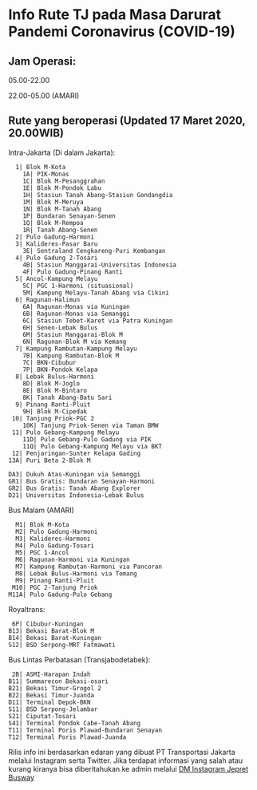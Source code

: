 # Info Rute TJ pada Masa Darurat Pandemi Coronavirus (COVID-19)

## Jam Operasi:
05.00-22.00

22.00-05.00 (AMARI)
  
  
## Rute yang beroperasi (Updated 17 Maret 2020, 20.00WIB)
Intra-Jakarta (Di dalam Jakarta):

	  1| Blok M-Kota
	 	1A| PIK-Monas
		1C| Blok M-Pesanggrahan
		1E| Blok M-Pondok Labu
		1H| Stasiun Tanah Abang-Stasiun Gondangdia
		1M| Blok M-Meruya
		1N| Blok M-Tanah Abang
		1P| Bundaran Senayan-Senen
		1Q| Blok M-Rempoa
		1R| Tanah Abang-Senen
	  2| Pulo Gadung-Harmoni
	  3| Kalideres-Pasar Baru
	 	3E| Sentraland Cengkareng-Puri Kembangan
	  4| Pulo Gadung 2-Tosari
	 	4B| Stasiun Manggarai-Universitas Indonesia
		4F| Pulo Gadung-Pinang Ranti
	  5| Ancol-Kampung Melayu
	 	5C| PGC 1-Harmoni (situasional)
	 	5M| Kampung Melayu-Tanah Abang via Cikini
	  6| Ragunan-Halimun
	 	6A| Ragunan-Monas via Kuningan
		6B| Ragunan-Monas via Semanggi
		6C| Stasiun Tebet-Karet via Patra Kuningan
		6H| Senen-Lebak Bulus
		6M| Stasiun Manggarai-Blok M
		6N| Ragunan-Blok M via Kemang
	  7| Kampung Rambutan-Kampung Melayu
	 	7B| Kampung Rambutan-Blok M
		7C| BKN-Cibubur		
	 	7P| BKN-Pondok Kelapa
	  8| Lebak Bulus-Harmoni
	 	8D| Blok M-Joglo
		8E| Blok M-Bintaro
		8K| Tanah Abang-Batu Sari
	  9| Pinang Ranti-Pluit
	 	9H| Blok M-Cipedak
	 10| Tanjung Priok-PGC 2
		10K| Tanjung Priok-Senen via Taman BMW
	 11| Pulo Gebang-Kampung Melayu
		11D| Pulo Gebang-Pulo Gadung via PIK
		11Q| Pulo Gebang-Kampung Melayu via BKT
	 12| Penjaringan-Sunter Kelapa Gading
	13A| Puri Beta 2-Blok M
	
	DA3| Dukuh Atas-Kuningan via Semanggi
	GR1| Bus Gratis: Bundaran Senayan-Harmoni
	GR2| Bus Gratis: Tanah Abang Explorer
	D21| Universitas Indonesia-Lebak Bulus
	
Bus Malam (AMARI)
	
	  M1| Blok M-Kota
	  M2| Pulo Gadung-Harmoni
	  M3| Kalideres-Harmoni
	  M4| Pulo Gadung-Tosari
	  M5| PGC 1-Ancol
	  M6| Ragunan-Harmoni via Kuningan
	  M7| Kampung Rambutan-Harmoni via Pancoran
	  M8| Lebak Bulus-Harmoni via Tomang
	  M9| Pinang Ranti-Pluit
	 M10| PGC 2-Tanjung Priok
	M11A| Pulo Gadung-Pulo Gebang
	
Royaltrans:

	 6P| Cibubur-Kuningan
	B13| Bekasi Barat-Blok M
	B14| Bekasi Barat-Kuningan
	S12| BSD Serpong-MRT Fatmawati
	
Bus Lintas Perbatasan (Transjabodetabek):

	 2B| ASMI-Harapan Indah
	B11| Summarecon Bekasi-osari
	B21| Bekasi Timur-Grogol 2
	B22| Bekasi Timur-Juanda
	D11| Terminal Depok-BKN
	S11| BSD Serpong-Jelambar
	S21| Ciputat-Tosari
	S41| Terminal Pondok Cabe-Tanah Abang
	T11| Terminal Poris Plawad-Bundaran Senayan
	T12| Terminal Poris Plawad-Juanda
	
Rilis info ini berdasarkan edaran yang dibuat PT Transportasi Jakarta melalui Instagram serta Twitter. Jika terdapat informasi yang salah atau kurang kiranya bisa diberitahukan ke admin melalui [DM Instagram Jepret Busway](instagram.com/jepretbusway)

